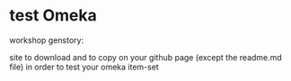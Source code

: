 # test Omeka

workshop genstory:

site to download and to copy on your github page (except the readme.md file) in order to test your omeka item-set